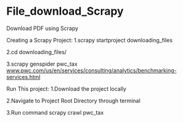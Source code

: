 # File_download_Scrapy
Download PDF using Scrapy


Creating a Scrapy Project:
1.scrapy startproject downloading_files

2.cd downloading_files/

3.scrapy genspider pwc_tax www.pwc.com/us/en/services/consulting/analytics/benchmarking-services.html



Run This project:
1.Download the project locally

2.Navigate to Project Root Directory through terminal

3.Run command scrapy crawl pwc_tax
